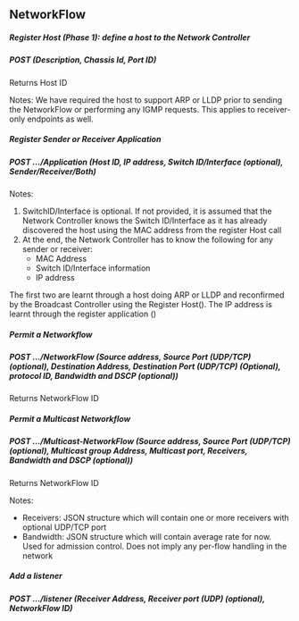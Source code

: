 ## NetworkFlow

##### Register Host (Phase 1): define a host to the Network Controller
##### POST (Description, Chassis Id, Port ID)
Returns Host ID

Notes:  We have required the host to support ARP or LLDP prior to sending the NetworkFlow or performing any IGMP requests. This applies to receiver-only endpoints as well. 

##### Register Sender or Receiver Application 
##### POST …/Application (Host ID, IP address, Switch ID/Interface (optional), Sender/Receiver/Both) 

Notes:  
1.	SwitchID/Interface is optional.  If not provided, it is assumed that the Network Controller knows the Switch ID/Interface as it has already discovered the host using the MAC address from the register Host call
2.	At the end, the Network Controller has to know the following for any sender or receiver:
	* MAC Address   
	* Switch ID/Interface information
	* IP address 

The first two are learnt through a host doing ARP or LLDP and reconfirmed by the Broadcast Controller using the Register Host(). 
The IP address is learnt through the register application ()

##### Permit a Networkflow 
##### POST …/NetworkFlow (Source address, Source Port (UDP/TCP) (optional), Destination Address, Destination Port (UDP/TCP) (Optional), protocol ID, Bandwidth and DSCP (optional))
Returns NetworkFlow ID

##### Permit a Multicast Networkflow 
##### POST …/Multicast-NetworkFlow (Source address, Source Port (UDP/TCP) (optional), Multicast group Address, Multicast port, Receivers, Bandwidth and DSCP (optional))
Returns NetworkFlow ID

Notes:
* Receivers: JSON structure which will contain one or more receivers with optional UDP/TCP port
* Bandwidth: JSON structure which will contain average rate for now.  Used for admission control. Does not imply any per-flow handling in the network

##### Add a listener 
##### POST …/listener (Receiver Address, Receiver port (UDP) (optional), NetworkFlow ID)
